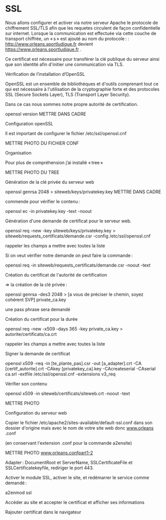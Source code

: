 # SSL

Nous allons configurer et activer via notre serveur Apache le protocole de chiffrement SSL/TLS afin que les requetes circulent de façon confidentielle sur internet. Lorsque la communication est effectuée via cette couche de transport chiffrée, un « s » est ajouté au nom du protocole : : http://www.orleans.sportludique.fr  devient https://www.orleans.sportludique.fr . 

Ce certificat est nécessaire pour transférer la clé publique du serveur ainsi que son identité afin d'initier une communication via TLS.  

Vérification de l’installation d’OpenSSL 

OpenSSL est un ensemble de bibliothèques et d'outils comprenant tout ce qui est nécessaire à l'utilisation de la cryptographie forte et des protocoles SSL (Secure Sockets Layer), TLS (Transport Layer Security). 

Dans ce cas nous sommes notre propre autorité de certification. 

openssl version METTRE DANS CADRE  

Configuration openSSL 

Il est important de configurer le fichier /etc/ssl/openssl.cnf  

METTRE PHOTO DU FICHIER CONF  

Organisation 

Pour plus de compréhension j’ai installé « tree » 

METTRE PHOTO DU TREE 

Génération de la clé privée du serveur web 

openssl genrsa 2048 > siteweb/keys/privatekey.key METTRE DANS CADRE  

commende pour vérifier le contenu : 

openssl ec -in privatekey.key -text -noout 

Génération d'une demande de certificat pour le serveur web. 

openssl req -new -key siteweb/keys/privatekey.key > siteweb/requests_certificats/demande.csr -config /etc/ssl/openssl.cnf 

rappeler les champs a mettre avec toutes la liste 

Si on veut vérifier notre demande on peut faire la commande :  

openssl req -in siteweb/requests_certificats/demande.csr -noout -text 

Création du certificat de l'autorité de certification 

  =>  la création de la clé privée :  

openssl genrsa -des3 2048 > [a vous de préciser le chemin, soyez cohérent SVP] private_ca.key 

une pass phrase sera demandé  

Création du certificat pour la durée  

openssl req -new -x509 -days 365 -key private_ca.key > autorite/certificats/ca.crt 

rappeler les champs a mettre avec toutes la liste 

Signer la demande de certificat  

openssl x509 -req -in [te_plante_pas].csr -out [a_adapter].crt -CA [certif_autorite].crt -CAkey [privatekey_ca].key -CAcreateserial -CAserial ca.srl -extfile /etc/ssl/openssl.cnf -extensions v3_req 

Vérifier son contenu  

openssl x509 -in siteweb/certificats/siteweb.crt -noout -text 

METTRE PHOTO  

Configuration du serveur web  

 

Copier le fichier /etc/apache2/sites-available/default-ssl.conf dans son dossier d'origine mais avec le nom de votre site web donc www.orleans .conf 

(en conservant l'extension .conf pour la commande a2ensite) 

METTRE PHOTO www.orleans.confpart1-2 

Adapter : DocumentRoot et ServerName, SSLCertificateFile et SSLCertificatekeyfile, rediriger le port 443. 

Activer le module SSL, activer le site, et redémarrer le service comme demandé : 

a2enmod ssl 

Accéder au site et accepter le certificat et afficher ses informations 

 

Rajouter certificat dans le navigateur  